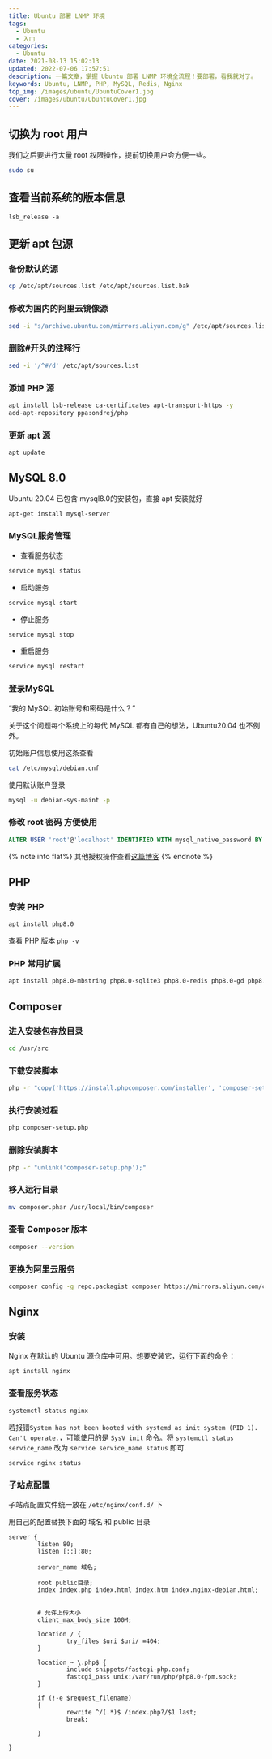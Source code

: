 ```yaml
---
title: Ubuntu 部署 LNMP 环境
tags:
  - Ubuntu
  - 入门
categories:
  - Ubuntu
date: 2021-08-13 15:02:13
updated: 2022-07-06 17:57:51
description: 一篇文章，掌握 Ubuntu 部署 LNMP 环境全流程！要部署，看我就对了。
keywords: Ubuntu, LNMP, PHP, MySQL, Redis, Nginx
top_img: /images/ubuntu/UbuntuCover1.jpg
cover: /images/ubuntu/UbuntuCover1.jpg
---
```


## 切换为 root 用户

我们之后要进行大量 root 权限操作，提前切换用户会方便一些。

```bash
sudo su
```

## 查看当前系统的版本信息

``` shell
lsb_release -a
```

## 更新 apt 包源

### 备份默认的源

```bash
cp /etc/apt/sources.list /etc/apt/sources.list.bak
```

### 修改为国内的阿里云镜像源

```bash
sed -i "s/archive.ubuntu.com/mirrors.aliyun.com/g" /etc/apt/sources.list
```

### 删除#开头的注释行

```bash
sed -i '/^#/d' /etc/apt/sources.list
```

### 添加 PHP 源

```bash
apt install lsb-release ca-certificates apt-transport-https -y
add-apt-repository ppa:ondrej/php
```

### 更新 apt 源

```bash
apt update
```

## MySQL 8.0

Ubuntu 20.04 已包含 mysql8.0的安装包，直接 apt 安装就好

```bash
apt-get install mysql-server
```

### MySQL服务管理

* 查看服务状态

```bash
service mysql status
```

* 启动服务

```bash
service mysql start
```

* 停止服务

```bash
service mysql stop
```

* 重启服务

```bash
service mysql restart
```

### 登录MySQL

“我的 MySQL 初始账号和密码是什么？”

关于这个问题每个系统上的每代 MySQL 都有自己的想法，Ubuntu20.04 也不例外。

初始账户信息使用这条查看

```bash
cat /etc/mysql/debian.cnf
```

使用默认账户登录

```bash
mysql -u debian-sys-maint -p
```

### 修改 root 密码 方便使用

```sql
ALTER USER 'root'@'localhost' IDENTIFIED WITH mysql_native_password BY "password";
```

{% note info flat%}
其他授权操作查看[这篇博客](/mysql/CreateUserAndAuthorization)
{% endnote %}

## PHP

### 安装 PHP

```bash
apt install php8.0
```

查看 PHP 版本 `php -v`

### PHP 常用扩展

```bash
apt install php8.0-mbstring php8.0-sqlite3 php8.0-redis php8.0-gd php8.0-fpm php8.0-curl php8.0-xml php8.0-mysql
```

## Composer

### 进入安装包存放目录

```bash
cd /usr/src
```

### 下载安装脚本

```bash
php -r "copy('https://install.phpcomposer.com/installer', 'composer-setup.php');"
```

### 执行安装过程

```bash
php composer-setup.php
```

### 删除安装脚本

```bash
php -r "unlink('composer-setup.php');"
```

### 移入运行目录

```bash
mv composer.phar /usr/local/bin/composer
```

### 查看 Composer 版本

```bash
composer --version
```

### 更换为阿里云服务

```bash
composer config -g repo.packagist composer https://mirrors.aliyun.com/composer/
```

## Nginx

### 安装

Nginx 在默认的 Ubuntu 源仓库中可用。想要安装它，运行下面的命令：

```bash
apt install nginx
```

### 查看服务状态

```bash
systemctl status nginx
```

若报错`System has not been booted with systemd as init system (PID 1). Can't operate.`，可能使用的是 `SysV init` 命令。将 `systemctl status service_name` 改为 `service service_name status` 即可.

```bash
service nginx status
```

### 子站点配置

子站点配置文件统一放在 `/etc/nginx/conf.d/` 下

用自己的配置替换下面的 域名 和 public 目录

```vim
server {
        listen 80;
        listen [::]:80;

        server_name 域名;

        root public目录;
        index index.php index.html index.htm index.nginx-debian.html;


        # 允许上传大小
        client_max_body_size 100M;

        location / {
                try_files $uri $uri/ =404;
        }

        location ~ \.php$ {
                include snippets/fastcgi-php.conf;
                fastcgi_pass unix:/var/run/php/php8.0-fpm.sock;
        }

        if (!-e $request_filename)
        {
                rewrite ^/(.*)$ /index.php?/$1 last;
                break;

        }

}
```
